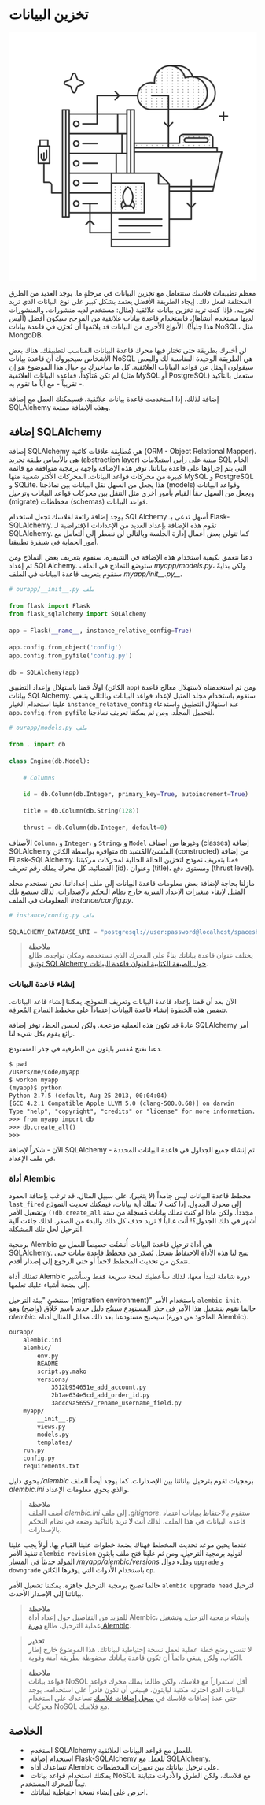 # تخزين البيانات

<img src='../images/storing.png'/>

معظم تطبيقات فلاسك ستتعامل مع تخزين البيانات في مرحلةٍ ما. يوجد العديد من الطرق المختلفة لفعل ذلك. إيجاد الطريقة الأفضل يعتمد بشكل كبير على نوع البيانات الذي تريد تخزينه. فإذا كنت تريد تخزين بيانات علائقية (مثال: مستخدم لديه منشورات، والمنشورات لديها مستخدم أنشأها)، فاستخدام قاعدة بيانات علائقية من المرجح سيكون أفضل (أليس هذا جلياً!). الأنواع الأخرى من البيانات قد يلائمها أن تُخزَن في قاعدة بيانات NoSQL، مثل MongoDB.

لن أخبرك بطريقة حتى تختار فيها محرك قاعدة البيانات المناسب لتطبيقك. هناك بعض الأشخاص سيخبروك أن قاعدة بيانات NoSQL هي الطريقة الوحيدة المناسبة لك والبعض سيقولون المثل عن قواعد البيانات العلائقية. كل ما سأخبرك به حيال هذا الموضوع هو إن لم تكن مُتأكِداً، فقاعدة البيانات العلائقية (مثل MySQL أو PostgreSQL) ستعمل بالتأكيد - تقريباً - مع أياً ما تقوم به.

إضافة لذلك، إذا استخدمت قاعدة بيانات علائقية، فسيمكنك العمل مع إضافة SQLAlchemy وهذه الإضافة ممتعة.

## إضافة SQLAlchemy

إضافة SQLAlchemy هي مُطابِقة علاقات كائنية (ORM - Object Relational Mapper). هي بالأساس طبقة تجريد (abstraction layer) مبنية على رأس استعلامات SQL الخام التي يتم إجراؤها على قاعدة بياناتنا. توفر هذه الإضافة واجهة برمجية متوافقة مع قائمة كبيرة من محركات قواعد البيانات. المحركات الأكثر شعبية منها MySQL و PostgreSQL و SQLite. هذا يجعل من السهل نقل البيانات بين نماذجنا (models) وقواعد البيانات ويجعل من السهل حقاً القيام بأمور أخرى مثل التنقل بين محركات قواعد البيانات وترحيل (migrate) مخططات (schemas) قواعد البيانات.

يوجد إضافة رائعة لفلاسك تجعل استخدام SQLAlchemy أسهل تدعى بـ Flask-SQLAlchemy. تقوم هذه الإضافة بإعداد العديد من الإعدادات الإفتراضية لـ SQLAlchemy. كما تتولى بعض أعمال إدارة الجلسة وبالتالي لن نضطر إلى التعامل مع أمور الحماية في شيفرة تطبيقنا.

دعنا نتعمق بكيفية استخدام هذه الإضافة في الشيفرة. سنقوم بتعريف بعض النماذج ومن ثم إعداد SQLAlchemy. ستوضع النماذج في الملف *myapp/models.py*، ولكن بدايةً سنقوم بتعريف قاعدة البيانات في الملف *myapp/<i>init</i><i>\_\_</i><i>.py</i><i>\_\_</i>*.

```python
# ourapp/__init__.py ملف

from flask import Flask
from flask_sqlalchemy import SQLAlchemy

app = Flask(__name__, instance_relative_config=True)

app.config.from_object('config')
app.config.from_pyfile('config.py')

db = SQLAlchemy(app)
```

اولاً، قمنا باستهلال وإعداد التطبيق (الكائن `app`) ومن ثم استخدمناه لاستهلال معالج قاعدة بيانات SQLAlchemy. سنقوم باستخدام مجلد المثيل لإعداد قواعد البيانات وبالتالي ينبغي علينا استخدام الخيار `instance_relative_config` عند استهلال التطبيق واستدعاء `app.config.from_pyfile` لتحميل المجلد. ومن ثم يمكننا تعريف نماذجنا.

```python
# ourapp/models.py ملف

from . import db

class Engine(db.Model):

    # Columns

    id = db.Column(db.Integer, primary_key=True, autoincrement=True)

    title = db.Column(db.String(128))

    thrust = db.Column(db.Integer, default=0)
```

الأصناف `Column`، و `Integer`، و `String`، و `Model` وغيرها من أصناف (classes) إضافة SQLAlchemy متوافرة بواسطة الكائن `db` المنُشئ/المُشيد (constructed) من إضافة FLask-SQLAlchemy. قمنا بتعريف نموذج لتخزين الحالة الحالية لمحركات مركبتنا الفضائية. كل محرك يملك رقم تعريف (id)، وعنوان (title)، ومستوى دفع (thrust level).

مازلنا بحاجة لإضافة بعض معلومات قاعدة البيانات إلى ملف إعداداتنا. نحن نستخدم مجلد المثيل لإبقاء متغيرات الإعداد السرية خارج نظام التحكم بالإصدارات، لذلك سنضع تلك المعلومات في الملف *instance/config.py*.

```python
# instance/config.py ملف

SQLALCHEMY_DATABASE_URI = "postgresql://user:password@localhost/spaceshipDB"
```

<blockquote>
<b>ملاحظة</b><br/>
يختلف عنوان قاعدة بياناتك بناءً على المحرك الذي تستخدمه ومكان تواجده. طالع <a href='http://docs.sqlalchemy.org/en/latest/core/engines.html?highlight=database#database-urls'>توثيق SQLAlchemy حول الصيغة الكتابية لعنوان قاعدة البيانات</a>.
</blockquote>

### إنشاء قاعدة البيانات

الآن بعد أن قمنا بإعداد قاعدة البيانات وتعريف النموذج، يمكننا إنشاء قاعد البيانات. تتضمن هذه الخطوة إنشاء قاعدة البيانات إعتماداً على مخطط النماذج المُعرفِة.

عادةً قد تكون هذه العملية مزعجة. ولكن لحسن الحظ، توفر إضافة SQLAlchemy أمر رائع يقوم بكل شيء لنا.

دعنا نفتح مُفسر بايثون من الطرفية في جذر المستودع.

```
$ pwd
/Users/me/Code/myapp
$ workon myapp
(myapp)$ python
Python 2.7.5 (default, Aug 25 2013, 00:04:04)
[GCC 4.2.1 Compatible Apple LLVM 5.0 (clang-500.0.68)] on darwin
Type "help", "copyright", "credits" or "license" for more information.
>>> from myapp import db
>>> db.create_all()
>>>
```

الآن - شكراً لإضافة SQLAlchemy - تم إنشاء جميع الجداول في قاعدة البيانات المحددة في ملف الإعداد.

### أداة Alembic

مخطط قاعدة البيانات ليس جامداً (لا يتغير). على سبيل المثال، قد ترغب بإضافة العمود `last_fired` إلى محرك الجدول. إذا كنت لا تملك أية بيانات، فيمكنك تحديث النموذج وتشغيل الأمر `()db.create_all` مجدداً. ولكن ماذا لو كنت نملك بيانات مُسجلة من ستة أشهر في ذلك الجدول؟! أنت غالباً لا تريد حذف كل ذلك والبدء من الصفر. لذلك جاءت آلية الترحيل لحل تلك المشكلة.

برمجية Alembic هي أداة ترحيل قاعدة البيانات أُنشئَت خصيصاً للعمل مع SQLAlchemy. تتيح لنا هذه الأداة الاحتفاظ بسجل يُصدَر من مخطط قاعدة بيانات حتى نتمكن من تحديث المخطط لاحقاً أو حتى الرجوع إلى إصدار أقدم.

تمتلك أداة Alembic دورة شاملة لتبدأ معها، لذلك سأعطيك لمحة سريعة فقط وسأشير إلى بضعة أشياء عليك تعلمها.

سننشئ "بيئة الترحيل (migration environment)" باستخدام الأمر `alembic init`. حالما نقوم بتشغيل هذا الأمر في جذر المستودع سينتُج دليل جديد باسم خَلاَّق (واضح) وهو *alembic*. سيصبح مستودعنا بعد ذلك مماثل للمثال أدناه (المأخوذ من دورة Alembic).

```
ourapp/
    alembic.ini
    alembic/
        env.py
        README
        script.py.mako
        versions/
            3512b954651e_add_account.py
            2b1ae634e5cd_add_order_id.py
            3adcc9a56557_rename_username_field.py
    myapp/
        __init__.py
        views.py
        models.py
        templates/
    run.py
    config.py
    requirements.txt
```

يحوي دليل */alembic* برمجيات تقوم بترحيل بياناتنا بين الإصدارات. كما يوجد أيضاً الملف *alembic.ini* والذي يحوي معلومات الإعداد.

<blockquote>
<b>ملاحظة</b><br/>
أضف الملف <i>alembic.ini</i> إلى ملف <i>.gitignore</i>. ستقوم بالاحتفاظ ببيانات اعتماد قاعدة البيانات في هذا الملف، لذلك أنت <b>لا</b> تريد بالتأكيد وضعه في نظام التحكم بالإصدارات.
</blockquote>

عندما يحين موعد تحديث المخطط فهناك بضعة خطوات علينا القيام بها. أولاً يجب علينا تنفيذ الأمر `alembic revision` لتوليد برمجية الترحيل. ومن ثم علينا فتح ملف بايثون المولد حديثاً في المسار */myapp/alembic/versions* وملء دوال `upgrade` و `downgrade` باستخدام الأدوات التي يوفرها الكائن `op`.

حالما تصبح برمجية الترحيل جاهزة، يمكننا تشغيل الأمر `alembic upgrade head` لترحيل بياناتنا إلى الإصدار الأحدث.

<blockquote>
<b>ملاحظة</b><br/>
للمزيد من التفاصيل حول إعداد أداة Alembic، وإنشاء برمجية الترحيل، وتشغيل عملية الترحيل، طالع <a href='http://alembic.readthedocs.org/en/latest/tutorial.html'>دورة Alembic</a>.
</blockquote>

<blockquote>
<b>تحذير</b><br/>
لا تنسى وضع خطة عملية لعمل نسخة إحتياطية لبياناتك. هذا الموضوع خارج إطار الكتاب، ولكن ينبغي دائماً أن تكون قاعدة بياناتك محفوظة بطريقة آمنة وقوية.
</blockquote>

<blockquote>
<b>ملاحظة</b><br/>
قواعد بيانات NoSQL أقل استقراراً مع فلاسك، ولكن طالما يملك محرك قواعد البيانات الذي اخترته مكتبة لبايثون، فينبغي أن تكون قادراً على استخدامه. يوجد حتى عدة إضافات فلاسك في <a href='http://flask.pocoo.org/extensions/'>سجل إضافات فلاسك</a> تساعدك على استخدام محركات NoSQL مع فلاسك.
</blockquote>


## الخلاصة

<ul style='list-style-type: disc; list-style-position: inside;'>
  <li>استخدم SQLAlchemy للعمل مع قواعد البيانات العلائقية.</li>
  <li>استخدام إضافة Flask-SQLAlchemy للعمل مع SQLAlchemy.</li>
  <li>تساعدك أداة Alembic على ترحيل بياناتك بين تغييرات المخططات.</li>
  <li>يمكنك استخدام قواعد بيانات NoSQL مع فلاسك، ولكن الطرق والأدوات متباينة تبعاً للمحرك المستخدم.</li>
  <li>احرص على إنشاء نسخة احتياطية لبياناتك.</li>
</ul>
